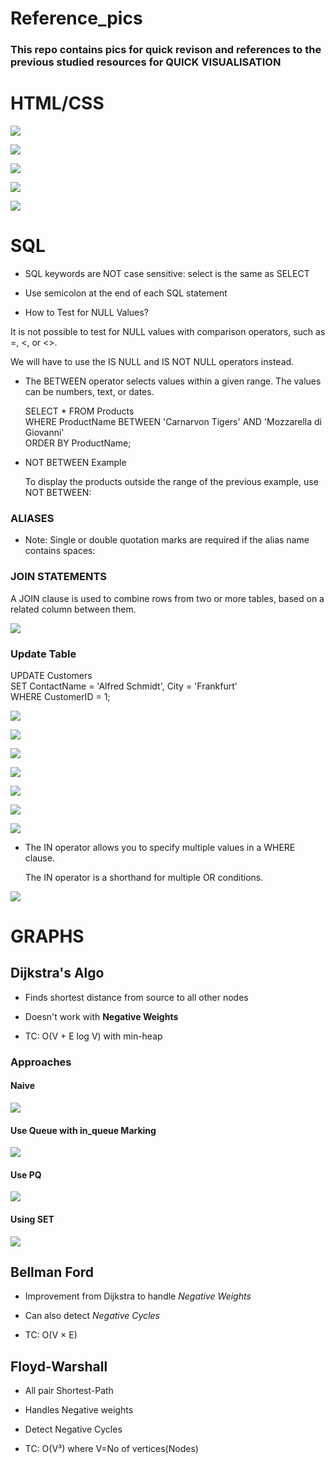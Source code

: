 # Reference_pics

### This repo contains pics for quick revison and references to the previous studied resources for **QUICK VISUALISATION**

# HTML/CSS


![](./images/forms.png)

![](./images/Html_elements.png)

![](./images/image1.png)

![](./images/input_types.png)

![](./images/text_fields.png)

# SQL

- SQL keywords are NOT case sensitive: select is the same as SELECT

- Use semicolon at the end of each SQL statement

- How to Test for NULL Values?

It is not possible to test for NULL values with comparison operators, such as =, <, or <>.

We will have to use the IS NULL and IS NOT NULL operators instead.

- The BETWEEN operator selects values within a given range. The values can be numbers, text, or dates.

    SELECT * FROM Products  
    WHERE ProductName BETWEEN   'Carnarvon Tigers' AND    'Mozzarella di Giovanni'  
    ORDER BY ProductName;  

- NOT BETWEEN Example

    To display the products outside the range of the previous example, use NOT BETWEEN:

### ALIASES

- Note: Single or double quotation marks are required if the alias name contains spaces:

### JOIN STATEMENTS

A JOIN clause is used to combine rows from two or more tables, based on a related column between them.

![](./images/sql_joins.png)


### Update Table

UPDATE Customers  
SET ContactName = 'Alfred Schmidt', City = 'Frankfurt'  
WHERE CustomerID = 1;  

![](./images/sql_commands.png)

![](./images/sql_fiels_types.png)

![](./images/sql_insert.png)

![](./images/sql_limit.png)

![](./images/sql_nestedOrdering.png)

![](./images/sql_where.png)

![](./images/sql_wildcards.png)

- The IN operator allows you to specify multiple values in a WHERE clause.

    The IN operator is a shorthand for multiple OR conditions.

![](./images/sql_in.png)

# GRAPHS

## Dijkstra's Algo

- Finds shortest distance from source to all other nodes

- Doesn't work with **Negative Weights** 

- TC: O(V + E log V) with min-heap

### Approaches

#### Naive

![](./images//graph_dij_basic.png)

#### Use Queue with in_queue Marking

![](./images/graph_dij_queue.png)

#### Use PQ

![](./images/graph_dij_pq.png)

#### Using SET

![](./images/graph_dij_set.png)

## Bellman Ford

- Improvement from Dijkstra to handle *Negative Weights*

- Can also detect *Negative Cycles*

- TC: O(V × E)

## Floyd-Warshall

- All pair Shortest-Path

- Handles Negative weights

- Detect Negative Cycles

- TC: O(V³) where V=No of vertices(Nodes)